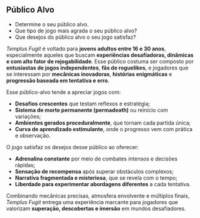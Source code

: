 ## Público Alvo
- Determine o seu público alvo.
- Que tipo de jogo mais agrada o seu público alvo?
- Que desejos do público alvo o seu jogo satisfaz?

*Templus Fugit* é voltado para **jovens adultos entre 16 e 30 anos**, especialmente aqueles que buscam **experiências desafiadoras, dinâmicas e com alto fator de rejogabilidade**. Esse público costuma ser composto por **entusiastas de jogos independentes**, **fãs de roguelikes**, e jogadores que se interessam por **mecânicas inovadoras**, **histórias enigmáticas** e **progressão baseada em tentativa e erro**.

Esse público-alvo tende a apreciar jogos com:
- **Desafios crescentes** que testam reflexos e estratégia;
- **Sistema de morte permanente (permadeath)** ou reinício com variações;
- **Ambientes gerados proceduralmente**, que tornam cada partida única;
- **Curva de aprendizado estimulante**, onde o progresso vem com prática e observação.

O jogo satisfaz os desejos desse público ao oferecer:
- **Adrenalina constante** por meio de combates intensos e decisões rápidas;
- **Sensação de recompensa** após superar obstáculos complexos;
- **Narrativa fragmentada e misteriosa**, que se revela com o tempo;
- **Liberdade para experimentar abordagens diferentes** a cada tentativa.

Combinando mecânicas precisas, atmosfera envolvente e múltiplos finais, *Templus Fugit* entrega uma experiência marcante para jogadores que valorizam **superação, descobertas e imersão** em mundos desafiadores.
